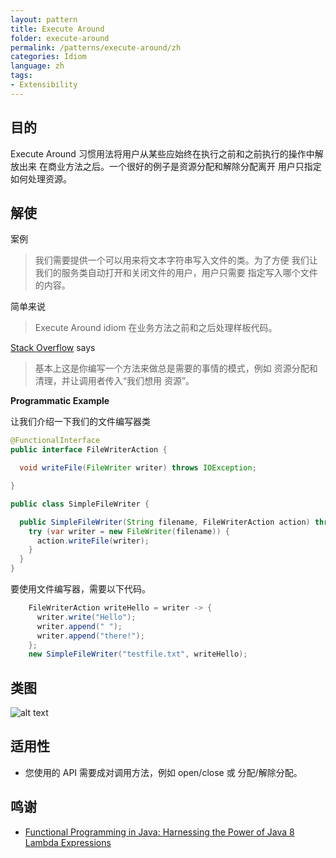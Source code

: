 ```yaml
---
layout: pattern
title: Execute Around
folder: execute-around
permalink: /patterns/execute-around/zh
categories: Idiom
language: zh
tags:
- Extensibility
---
```


## 目的
Execute Around 习惯用法将用户从某些应始终在执行之前和之前执行的操作中解放出来
在商业方法之后。一个很好的例子是资源分配和解除分配离开
用户只指定如何处理资源。

## 解使

案例
> 我们需要提供一个可以用来将文本字符串写入文件的类。为了方便
> 我们让我们的服务类自动打开和关闭文件的用户，用户只需要
> 指定写入哪个文件的内容。

简单来说
> Execute Around idiom 在业务方法之前和之后处理样板代码。

[Stack Overflow](https://stackoverflow.com/questions/341971/what-is-the-execute-around-idiom) says

> 基本上这是你编写一个方法来做总是需要的事情的模式，例如
> 资源分配和清理，并让调用者传入“我们想用
> 资源”。

**Programmatic Example**

让我们介绍一下我们的文件编写器类
```java
@FunctionalInterface
public interface FileWriterAction {

  void writeFile(FileWriter writer) throws IOException;

}

public class SimpleFileWriter {

  public SimpleFileWriter(String filename, FileWriterAction action) throws IOException {
    try (var writer = new FileWriter(filename)) {
      action.writeFile(writer);
    }
  }
}
```

要使用文件编写器，需要以下代码。

```java
    FileWriterAction writeHello = writer -> {
      writer.write("Hello");
      writer.append(" ");
      writer.append("there!");
    };
    new SimpleFileWriter("testfile.txt", writeHello);
```

## 类图

![alt text](./etc/execute-around.png "Execute Around")

## 适用性

* 您使用的 API 需要成对调用方法，例如 open/close 或 分配/解除分配。

## 鸣谢

* [Functional Programming in Java: Harnessing the Power of Java 8 Lambda Expressions](https://www.amazon.com/gp/product/1937785467/ref=as_li_tl?ie=UTF8&camp=1789&creative=9325&creativeASIN=1937785467&linkCode=as2&tag=javadesignpat-20&linkId=7e4e2fb7a141631491534255252fd08b)
